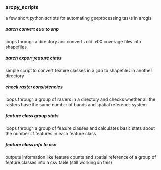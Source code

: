 ### arcpy_scripts

a few short python scripts for automating geoprocessing tasks in arcgis



##### batch convert e00 to shp
loops through a directory and converts old .e00 coverage files into shapefiles

##### batch export feature class
simple script to convert feature classes in a gdb to shapefiles in another directory

##### check raster consistencies
loops through a group of rasters in a directory and checks whether all the rasters have the same number of bands and spatial reference system

##### feature class group stats
loops through a group of feature classes and calculates basic stats about the number of features in each feature class

##### feature class info to csv
outputs information like feature counts and spatial reference of a group of feature classes into a csv table
(still working on this)

